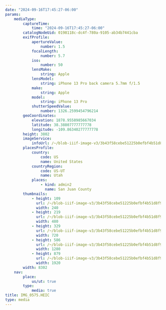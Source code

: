 ```yaml
---
date: "2024-09-16T17:45:27-06:00"
params:
    mediaType:
        captureTime:
            time: "2024-09-16T17:45:27-06:00"
        catalogNodeUid: 0198118c-dc4f-780a-9105-ab34b7441cba
        exifProfile:
            apertureValue:
                number: 1.5
            focalLength:
                number: 5.7
            iso:
                number: 50
            lensMake:
                string: Apple
            lensModel:
                string: iPhone 13 Pro back camera 5.7mm f/1.5
            make:
                string: Apple
            model:
                string: iPhone 13 Pro
            shutterSpeedValue:
                number: 1326.2599454796214
        geoCoordinates:
            elevation: 1878.9558985667034
            latitude: 38.38807777777778
            longitude: -109.86340277777778
        height: 3802
        imageService:
            infoUrl: /~/blob-iiif-image-v3/3b43f58cebe51225b0efbf4b51d8f952e78fa49363f3ef935a2a2844a388b25a/info.json
        placesProfile:
            country:
                code: US
                name: United States
            countryRegion:
                code: US-UT
                name: Utah
            places:
                - kind: admin2
                  name: San Juan County
        thumbnails:
            - height: 109
              url: /~/blob-iiif-image-v3/3b43f58cebe51225b0efbf4b51d8f952e78fa49363f3ef935a2a2844a388b25a/full/240%2C109/0/default.jpg
              width: 240
            - height: 219
              url: /~/blob-iiif-image-v3/3b43f58cebe51225b0efbf4b51d8f952e78fa49363f3ef935a2a2844a388b25a/full/480%2C219/0/default.jpg
              width: 480
            - height: 329
              url: /~/blob-iiif-image-v3/3b43f58cebe51225b0efbf4b51d8f952e78fa49363f3ef935a2a2844a388b25a/full/720%2C329/0/default.jpg
              width: 720
            - height: 586
              url: /~/blob-iiif-image-v3/3b43f58cebe51225b0efbf4b51d8f952e78fa49363f3ef935a2a2844a388b25a/full/1280%2C586/0/default.jpg
              width: 1280
            - height: 879
              url: /~/blob-iiif-image-v3/3b43f58cebe51225b0efbf4b51d8f952e78fa49363f3ef935a2a2844a388b25a/full/1920%2C879/0/default.jpg
              width: 1920
        width: 8302
    nav:
        place:
            us/ut: true
        type:
            media: true
title: IMG_0575.HEIC
type: media
---
```

